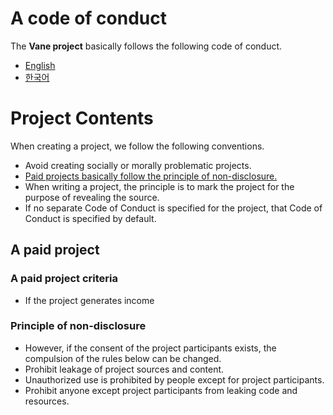 # A code of conduct
The **Vane project** basically follows the following code of conduct.
* [English](https://www.contributor-covenant.org/version/2/1/code_of_conduct/)
* [한국어](https://www.contributor-covenant.org/ko/version/2/1/code_of_conduct/)

# Project Contents
When creating a project, we follow the following conventions.
* Avoid creating socially or morally problematic projects.
* [Paid projects basically follow the principle of non-disclosure.]()
* When writing a project, the principle is to mark the project for the purpose of revealing the source.
* If no separate Code of Conduct is specified for the project, that Code of Conduct is specified by default.

## A paid project
### A paid project criteria
* If the project generates income

### Principle of non-disclosure
* However, if the consent of the project participants exists, the compulsion of the rules below can be changed.
* Prohibit leakage of project sources and content.
* Unauthorized use is prohibited by people except for project participants.
* Prohibit anyone except project participants from leaking code and resources.
